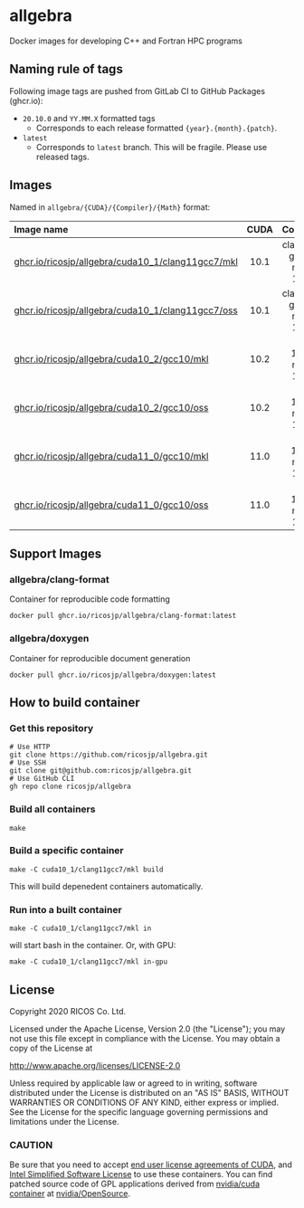 allgebra
=========

Docker images for developing C++ and Fortran HPC programs

Naming rule of tags
--------------------

Following image tags are pushed from GitLab CI to GitHub Packages (ghcr.io):

- `20.10.0` and `YY.MM.X` formatted tags
  - Corresponds to each release formatted `{year}.{month}.{patch}`.
- `latest`
  - Corresponds to `latest` branch. This will be fragile. Please use released tags.

Images
--------

Named in `allgebra/{CUDA}/{Compiler}/{Math}` format:

| Image name                                                                    | CUDA | Compiler                   | Math      |
|:------------------------------------------------------------------------------|:----:|:--------------------------:|:---------:|
| [ghcr.io/ricosjp/allgebra/cuda10_1/clang11gcc7/mkl][cuda10_1/clang11gcc7/mkl] | 10.1 | clang 11, gcc 7, nvcc 10.1 | Intel MKL |
| [ghcr.io/ricosjp/allgebra/cuda10_1/clang11gcc7/oss][cuda10_1/clang11gcc7/oss] | 10.1 | clang 11, gcc 7, nvcc 10.1 | OpenBLAS  |
| [ghcr.io/ricosjp/allgebra/cuda10_2/gcc10/mkl][cuda10_2/gcc10/mkl]             | 10.2 | gcc 10.2, nvcc 10.2        | Intel MKL |
| [ghcr.io/ricosjp/allgebra/cuda10_2/gcc10/oss][cuda10_2/gcc10/oss]             | 10.2 | gcc 10.2, nvcc 10.2        | OpenBLAS  |
| [ghcr.io/ricosjp/allgebra/cuda11_0/gcc10/mkl][cuda11_0/gcc10/mkl]             | 11.0 | gcc 10.2, nvcc 11.0        | Intel MKL |
| [ghcr.io/ricosjp/allgebra/cuda11_0/gcc10/oss][cuda11_0/gcc10/oss]             | 11.0 | gcc 10.2, nvcc 11.0        | OpenBLAS  |

[cuda10_1/clang11gcc7/mkl]: https://github.com/orgs/ricosjp/packages/container/package/allgebra%2Fcuda10_1%2Fclang11gcc7%2Fmkl
[cuda10_1/clang11gcc7/oss]: https://github.com/orgs/ricosjp/packages/container/package/allgebra%2Fcuda10_1%2Fclang11gcc7%2Foss
[cuda10_2/gcc10/mkl]: https://github.com/orgs/ricosjp/packages/container/package/allgebra%2Fcuda10_2%2Fgcc10%2Fmkl
[cuda10_2/gcc10/oss]: https://github.com/orgs/ricosjp/packages/container/package/allgebra%2Fcuda10_2%2Fgcc10%2Foss
[cuda11_0/gcc10/mkl]: https://github.com/orgs/ricosjp/packages/container/package/allgebra%2Fcuda11_0%2Fgcc10%2Fmkl
[cuda11_0/gcc10/oss]: https://github.com/orgs/ricosjp/packages/container/package/allgebra%2Fcuda11_0%2Fgcc10%2Foss

Support Images
---------------

### allgebra/clang-format

Container for reproducible code formatting

```
docker pull ghcr.io/ricosjp/allgebra/clang-format:latest
```

### allgebra/doxygen

Container for reproducible document generation

```
docker pull ghcr.io/ricosjp/allgebra/doxygen:latest
```

How to build container
------------------------

### Get this repository

```
# Use HTTP
git clone https://github.com/ricosjp/allgebra.git
# Use SSH
git clone git@github.com:ricosjp/allgebra.git
# Use GitHub CLI
gh repo clone ricosjp/allgebra
```

### Build all containers

```
make
```

### Build a specific container

```
make -C cuda10_1/clang11gcc7/mkl build
```

This will build depenedent containers automatically.

### Run into a built container

```
make -C cuda10_1/clang11gcc7/mkl in
```

will start bash in the container. Or, with GPU:

```
make -C cuda10_1/clang11gcc7/mkl in-gpu
```

License
--------

Copyright 2020 RICOS Co. Ltd.

Licensed under the Apache License, Version 2.0 (the "License");
you may not use this file except in compliance with the License.
You may obtain a copy of the License at

http://www.apache.org/licenses/LICENSE-2.0

Unless required by applicable law or agreed to in writing, software
distributed under the License is distributed on an "AS IS" BASIS,
WITHOUT WARRANTIES OR CONDITIONS OF ANY KIND, either express or implied.
See the License for the specific language governing permissions and
limitations under the License.

### CAUTION
Be sure that you need to accept [end user license agreements of CUDA][EULA_CUDA],
and [Intel Simplified Software License][ISSL] to use these containers.
You can find patched source code of GPL applications
derived from [nvidia/cuda container][nvidia/cuda] at [nvidia/OpenSource][nvidia/OpenSource].

[nvidia/cuda]: https://hub.docker.com/r/nvidia/cuda/
[nvidia/OpenSource]: https://developer.download.nvidia.com/compute/cuda/opensource/
[EULA_CUDA]: https://docs.nvidia.com/cuda/eula/index.html
[ISSL]: https://software.intel.com/content/www/us/en/develop/articles/end-user-license-agreement.html
